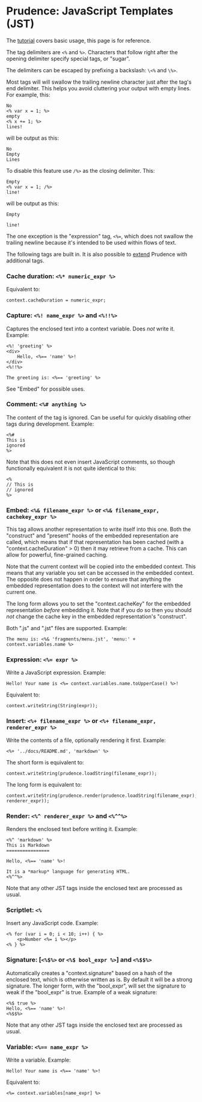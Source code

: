 Prudence: JavaScript Templates (JST)
====================================

The [tutorial](../README.md) covers basic usage, this page is for reference.

The tag delimiters are `<%` and `%>`. Characters that follow right after the opening delimiter
specify special tags, or "sugar".

The delimiters can be escaped by prefixing a backslash: `\<%` and `\%>`.

Most tags will will swallow the trailing newline character just after the tag's end delimiter.
This helps you avoid cluttering your output with empty lines. For example, this:

    No
    <% var x = 1; %>
    empty
    <% x += 1; %>
    lines!

will be output as this:

    No
    Empty
    Lines

To disable this feature use `/%>` as the closing delimiter. This:

    Empty
    <% var x = 1; /%>
    line!

will be output as this:

    Empty

    line!

The one exception is the "expression" tag, `<%=`, which does not swallow the trailing newline
because it's intended to be used within flows of text.

The following tags are built in. It is also possible to [extend](../platform/README.md#jst-sugar)
Prudence with additional tags.

### Cache duration: `<%* numeric_expr %>`

Equivalent to:

    context.cacheDuration = numeric_expr;

### Capture: `<%! name_expr %>` and `<%!!%>`

Captures the enclosed text into a context variable. Does *not* write it. Example:

    <%! 'greeting' %>
    <div>
        Hello, <%== 'name' %>!
    </div>
    <%!!%>

    The greeting is: <%== 'greeting' %>

See "Embed" for possible uses.

### Comment: `<%# anything %>`

The content of the tag is ignored. Can be useful for quickly disabling other tags
during development. Example:

    <%#
    This is
    ignored
    %>

Note that this does not even insert JavaScript comments, so though functionally
equivalent it is not quite identical to this:

    <%
    // This is
    // ignored
    %>

### Embed: `<%& filename_expr %>` or `<%& filename_expr, cachekey_expr %>`

This tag allows another representation to write itself into this one. Both the "construct"
and "present" hooks of the embedded representation are called, which means that if that
representation has been cached (with a "context.cacheDuration" > 0) then it may retrieve
from a cache. This can allow for powerful, fine-grained caching.

Note that the current context will be copied into the embedded context. This means that any
variable you set can be accessed in the embedded context. The opposite does not happen in
order to ensure that anything the embedded representation does to the context will not
interfere with the current one.

The long form allows you to set the "context.cacheKey" for the embedded representation
*before* embedding it. Note that if you do so then you should *not* change the cache key
in the embedded representation's "construct".

Both ".js" and ".jst" files are supported. Example:

    The menu is: <%& 'fragments/menu.jst', 'menu:' + context.variables.name %>

### Expression: `<%= expr %>`

Write a JavaScript expression. Example:

    Hello! Your name is <%= context.variables.name.toUpperCase() %>!

Equivalent to:

    context.writeString(String(expr));

### Insert: `<%+ filename_expr %>` or `<%+ filename_expr, renderer_expr %>`

Write the contents of a file, optionally rendering it first. Example:

    <%+ '../docs/README.md', 'markdown' %>

The short form is equivalent to:

    context.writeString(prudence.loadString(filename_expr));

The long form is equivalent to:

    context.writeString(prudence.render(prudence.loadString(filename_expr), renderer_expr));

### Render: `<%^ renderer_expr %>` and `<%^^%>`

Renders the enclosed text before writing it. Example:

    <%^ 'markdown' %>
    This is Markdown
    ================

    Hello, <%== 'name' %>!

    It is a *markup* language for generating HTML.
    <%^^%>

Note that any other JST tags inside the enclosed text are processed as usual.

### Scriptlet: `<%`

Insert any JavaScript code. Example:

    <% for (var i = 0; i < 10; i++) { %>
        <p>Number <%= i %></p>
    <% } %>

### Signature: [`<%$%>` or `<%$ bool_expr %>`] and `<%$$%>`

Automatically creates a "context.signature" based on a hash of the enclosed text,
which is otherwise written as is. By default it will be a strong signature. The
longer form, with the "bool_expr", will set the signature to weak if the "bool_expr"
is true. Example of a weak signature:

    <%$ true %>
    Hello, <%== 'name' %>!
    <%$$%>

Note that any other JST tags inside the enclosed text are processed as usual.

### Variable: `<%== name_expr %>`

Write a variable. Example:

    Hello! Your name is <%== 'name' %>!

Equivalent to:

    <%= context.variables[name_expr] %>

